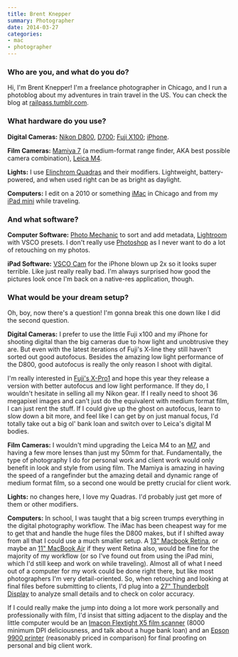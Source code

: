 ```yaml
---
title: Brent Knepper
summary: Photographer
date: 2014-03-27
categories:
- mac
- photographer
---
```


### Who are you, and what do you do?

Hi, I'm Brent Knepper! I'm a freelance photographer in Chicago, and I run a photoblog about my adventures in train travel in the US. You can check the blog at [railpass.tumblr.com](http://railpass.tumblr.com/ "Brent's Tumblr site.").

### What hardware do you use?

**Digital Cameras:** [Nikon D800][d800], [D700][]; [Fuji X100][finepix-x100]; [iPhone](https://i.imgur.com/LpcYp1D.jpg "A NSFW photo of a man holding an iPhone.").

**Film Cameras:** [Mamiya 7][7] (a medium-format range finder, AKA best possible camera combination), [Leica M4][m4.2].

**Lights:** I use [Elinchrom Quadras][quadra-hybrid-rx] and their modifiers. Lightweight, battery-powered, and when used right can be as bright as daylight.

**Computers:** I edit on a 2010 or something [iMac][] in Chicago and from my [iPad mini][ipad-mini] while traveling.

### And what software?

**Computer Software:** [Photo Mechanic][photo-mechanic] to sort and add metadata, [Lightroom][] with VSCO presets. I don't really use [Photoshop][] as I never want to do a lot of retouching on my photos.

**iPad Software:** [VSCO Cam][vsco-ios] for the iPhone blown up 2x so it looks super terrible. Like just really really bad. I'm always surprised how good the pictures look once I'm back on a native-res application, though.

### What would be your dream setup?

Oh, boy, now there's a question! I'm gonna break this one down like I did the second question.

**Digital Cameras:** I prefer to use the little Fuji x100 and my iPhone for shooting digital than the big cameras due to how light and unobtrusive they are. But even with the latest iterations of Fuji's X-line they still haven't sorted out good autofocus. Besides the amazing low light performance of the D800, good autofocus is really the only reason I shoot with digital.

I'm really interested in [Fuji's X-Pro1][x-pro1] and hope this year they release a version with better autofocus and low light performance. If they do, I wouldn't hesitate in selling all my Nikon gear. If I really need to shoot 36 megapixel images and can't just do the equivalent with medium format film, I can just rent the stuff. If I could give up the ghost on autofocus, learn to slow down a bit more, and feel like I can get by on just manual focus, I'd totally take out a big ol' bank loan and switch over to Leica's digital M bodies.

**Film Cameras:** I wouldn't mind upgrading the Leica M4 to an [M7][], and having a few more lenses than just my 50mm for that. Fundamentally, the type of photography I do for personal work and client work would only benefit in look and style from using film. The Mamiya is amazing in having the speed of a rangefinder but the amazing detail and dynamic range of medium format film, so a second one would be pretty crucial for client work.

**Lights:** no changes here, I love my Quadras. I'd probably just get more of them or other modifiers.

**Computers:** In school, I was taught that a big screen trumps everything in the digital photography workflow. The iMac has been cheapest way for me to get that and handle the huge files the D800 makes, but if I shifted away from all that I could use a much smaller setup. A [13" Macbook Retina][macbook-pro], or maybe an [11" MacBook Air][macbook-air] if they went Retina also, would be fine for the majority of my workflow (or so I've found out from using the iPad mini, which I'd still keep and work on while traveling). Almost all of what I need out of a computer for my work could be done right there, but like most photographers I'm very detail-oriented. So, when retouching and looking at final files before submitting to clients, I'd plug into a [27" Thunderbolt Display][thunderbolt-display] to analyze small details and to check on color accuracy.

If I could really make the jump into doing a lot more work personally and professionally with film, I'd insist that sitting adjacent to the display and the little computer would be an [Imacon Flextight X5 film scanner][flextight-x5] (8000 minimum DPI deliciousness, and talk about a huge bank loan) and an [Epson 9900 printer][stylus-pro-9900] (reasonably priced in comparison) for final proofing on personal and big client work.

[7]: https://en.wikipedia.org/wiki/Mamiya_7 "A medium format camera."
[d700]: https://www.nikonusa.com/en/Nikon-Products/Product-Archive/Digital-SLR-Cameras/25444/D700.html "A 12.1 megapixel DSLR."
[d800]: https://www.amazon.com/Nikon-FX-Format-Digital-Camera-MODEL/dp/B0076AYNXM "A 36.3 megapixel DSLR."
[finepix-x100]: http://www.finepix-x100.com/ "A 12.3 megapixel digital camera."
[flextight-x5]: http://www.hasselbladusa.com/products/scanners/flextight-x5.aspx "A high-end digital scanner."
[imac]: https://www.apple.com/imac/ "An all-in-one computer."
[ipad-mini]: https://www.apple.com/ipad-mini/ "A 7.9 inch tablet device."
[lightroom]: https://www.adobe.com/products/photoshop-lightroom.html "Photo management and editing software."
[m4.2]: https://en.wikipedia.org/wiki/Leica_M4 "A 35mm film camera."
[m7]: https://en.wikipedia.org/wiki/Leica_M7 "A 35mm film camera."
[macbook-air]: https://www.apple.com/macbook-air/ "A very thin laptop."
[macbook-pro]: https://www.apple.com/macbook-pro/ "A laptop."
[photo-mechanic]: http://www.camerabits.com/ "Photo organisation and management software."
[photoshop]: https://www.adobe.com/products/photoshop.html "A bitmap image editor."
[quadra-hybrid-rx]: http://web.archive.org/web/20151108000006/http://www.elinchrom.com:80/product/Quadra-Hybrid-RX.html "A set of camera lights."
[stylus-pro-9900]: https://www.amazon.com/Epson-STYLUS-9900-44IN-PLOT/dp/B001MYAHQ0 "A large format printer."
[thunderbolt-display]: https://www.apple.com/displays/ "A Thunderbolt-powered monitor."
[vsco-ios]: http://web.archive.org/web/20221211024023/https://apps.apple.com/app/vsco-cam/id588013838 "A camera app."
[x-pro1]: http://www.fujifilm.com/products/digital_cameras/x/fujifilm_x_pro1/ "A 16 megapixel fancy camera."
